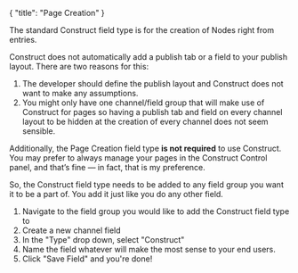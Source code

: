 {
    "title": "Page Creation"
}

The standard Construct field type is for the creation of Nodes right from entries.

Construct does not automatically add a publish tab or a field to your publish layout. There are two reasons for this:

1. The developer should define the publish layout and Construct does not want to make any assumptions.
2. You might only have one channel/field group that will make use of Construct for pages so having a publish tab and field on every channel layout to be hidden at the creation of every channel does not seem sensible.

Additionally, the Page Creation field type **is not required** to use Construct. You may prefer to always manage your pages in the Construct Control panel, and that’s fine — in fact, that is my preference.

So, the Construct field type needs to be added to any field group you want it to be a part of. You add it just like you do any other field.

1. Navigate to the field group you would like to add the Construct field type to
2. Create a new channel field
3. In the "Type" drop down, select "Construct"
4. Name the field whatever will make the most sense to your end users.
5. Click "Save Field" and you're done!
